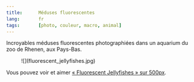 ```yaml
---
title:      Méduses fluorescentes
lang:       fr
tags:       [photo, couleur, macro, animal]
---
```


Incroyables méduses fluorescentes photographiées dans un aquarium du zoo de Rhenen, aux Pays-Bas.

<figure markdown="1">
  ![](fluorescent_jellyfishes.jpg)
</figure>

Vous pouvez voir et aimer [« Fluorescent Jellyfishes » sur 500px](http://500px.com/photo/338761).

